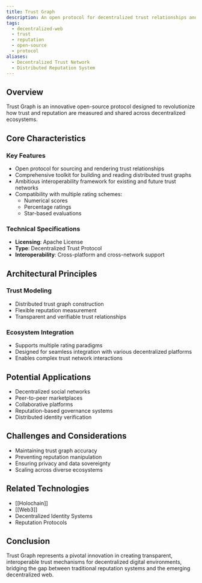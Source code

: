```yaml
---
title: Trust Graph
description: An open protocol for decentralized trust relationships and reputation systems in distributed ecosystems
tags:
  - decentralized-web
  - trust
  - reputation
  - open-source
  - protocol
aliases:
  - Decentralized Trust Network
  - Distributed Reputation System
---
```


## Overview

Trust Graph is an innovative open-source protocol designed to revolutionize how trust and reputation are measured and shared across decentralized ecosystems.

## Core Characteristics

### Key Features

- Open protocol for sourcing and rendering trust relationships
- Comprehensive toolkit for building and reading distributed trust graphs
- Ambitious interoperability framework for existing and future trust networks
- Compatibility with multiple rating schemes:
  - Numerical scores
  - Percentage ratings
  - Star-based evaluations

### Technical Specifications

- **Licensing**: Apache License
- **Type**: Decentralized Trust Protocol
- **Interoperability**: Cross-platform and cross-network support

## Architectural Principles

### Trust Modeling

- Distributed trust graph construction
- Flexible reputation measurement
- Transparent and verifiable trust relationships

### Ecosystem Integration

- Supports multiple rating paradigms
- Designed for seamless integration with various decentralized platforms
- Enables complex trust network interactions

## Potential Applications

- Decentralized social networks
- Peer-to-peer marketplaces
- Collaborative platforms
- Reputation-based governance systems
- Distributed identity verification

## Challenges and Considerations

- Maintaining trust graph accuracy
- Preventing reputation manipulation
- Ensuring privacy and data sovereignty
- Scaling across diverse ecosystems

## Related Technologies

- [[Holochain]]
- [[Web3]]
- Decentralized Identity Systems
- Reputation Protocols

## Conclusion

Trust Graph represents a pivotal innovation in creating transparent, interoperable trust mechanisms for decentralized digital environments, bridging the gap between traditional reputation systems and the emerging decentralized web.
